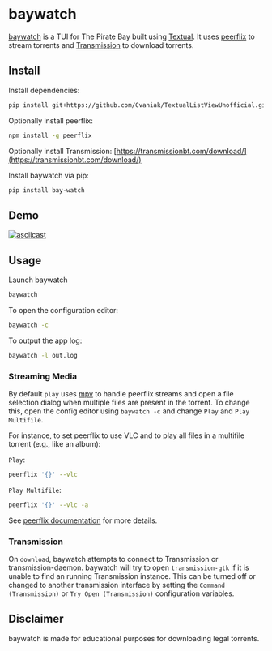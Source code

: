 # baywatch

[baywatch](https://github.com/hdb/baywatch) is a TUI for The Pirate Bay built using [Textual](https://github.com/Textualize/textual). It uses [peerflix](https://github.com/mafintosh/peerflix) to stream torrents and [Transmission](https://transmissionbt.com/) to download torrents.

## Install

Install dependencies:

```bash
pip install git+https://github.com/Cvaniak/TextualListViewUnofficial.git@52ea0f2
```

Optionally install peerflix:

```bash
npm install -g peerflix
```

Optionally install Transmission: [https://transmissionbt.com/download/](https://transmissionbt.com/download/)

Install baywatch via pip:

```bash
pip install bay-watch
```

## Demo

[![asciicast](https://asciinema.org/a/0wqCm9YIv31KUtH1r377DoUEB.svg)](https://asciinema.org/a/0wqCm9YIv31KUtH1r377DoUEB)

## Usage

Launch baywatch

```bash
baywatch
```

To open the configuration editor:

```bash
baywatch -c
```

To output the app log:

```bash
baywatch -l out.log
```

### Streaming Media

By default `play` uses [mpv](https://mpv.io) to handle peerflix streams and open a file selection dialog when multiple files are present in the torrent. To change this, open the config editor using `baywatch -c` and change `Play` and `Play Multifile`.

For instance, to set peerflix to use VLC and to play all files in a multifile torrent (e.g., like an album):

`Play`:

```bash
peerflix '{}' --vlc
```

`Play Multifile`:

```bash
peerflix '{}' --vlc -a
```

See [peerflix documentation](https://github.com/mafintosh/peerflix#usage) for more details.

### Transmission

On `download`, baywatch attempts to connect to Transmission or transmission-daemon. baywatch will try to open `transmission-gtk` if it is unable to find an running Transmission instance. This can be turned off or changed to another transmission interface by setting the `Command (Transmission)` or `Try Open (Transmission)` configuration variables.

## Disclaimer

baywatch is made for educational purposes for downloading legal torrents.
